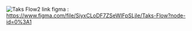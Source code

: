 
![Taks Flow2](https://user-images.githubusercontent.com/99662592/156137915-196c9dfd-473d-4a66-870e-0781e3a00a40.png)
link figma : https://www.figma.com/file/SiyxCLoDF7ZSeWIFpSLjIe/Taks-Flow?node-id=0%3A1
